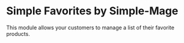 # Simple Favorites by Simple-Mage

This module allows your customers to manage a list of their favorite products.
